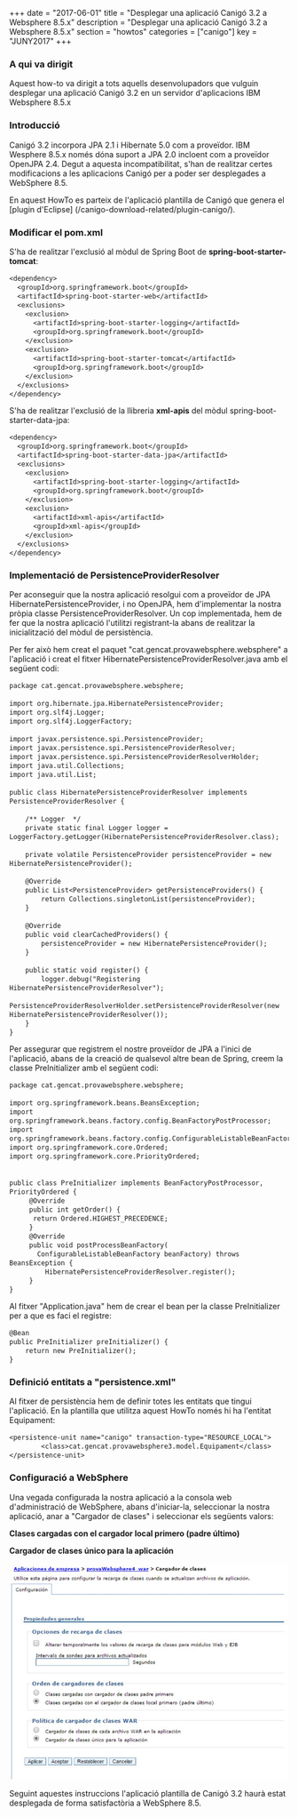 +++
date        = "2017-06-01"
title       = "Desplegar una aplicació Canigó 3.2 a Websphere 8.5.x"
description = "Desplegar una aplicació Canigó 3.2 a Websphere 8.5.x"
section     = "howtos"
categories  = ["canigo"]
key         = "JUNY2017"
+++

### A qui va dirigit

Aquest how-to va dirigit a tots aquells desenvolupadors que vulguin desplegar una aplicació Canigó 3.2 en un servidor d'aplicacions IBM Websphere 8.5.x

### Introducció

Canigó 3.2 incorpora JPA 2.1 i Hibernate 5.0 com a proveïdor. IBM Wesphere 8.5.x només dóna suport a JPA 2.0 incloent com a proveïdor OpenJPA 2.4. Degut a aquesta incompatibilitat, s'han de realitzar certes modificacions a les aplicacions Canigó per a poder ser desplegades a WebSphere 8.5.

En aquest HowTo es parteix de l'aplicació plantilla de Canigó que genera el [plugin d'Eclipse] (/canigo-download-related/plugin-canigo/).

### Modificar el pom.xml

S'ha de realitzar l'exclusió al mòdul de Spring Boot de **spring-boot-starter-tomcat**:

	<dependency>
      <groupId>org.springframework.boot</groupId>
      <artifactId>spring-boot-starter-web</artifactId>
      <exclusions>
        <exclusion>
          <artifactId>spring-boot-starter-logging</artifactId>
          <groupId>org.springframework.boot</groupId>
        </exclusion>
        <exclusion>
          <artifactId>spring-boot-starter-tomcat</artifactId>
          <groupId>org.springframework.boot</groupId>
        </exclusion>
      </exclusions>
    </dependency>

S'ha de realitzar l'exclusió de la llibreria **xml-apis** del mòdul spring-boot-starter-data-jpa:

    <dependency>
      <groupId>org.springframework.boot</groupId>
      <artifactId>spring-boot-starter-data-jpa</artifactId>
      <exclusions>
        <exclusion>
          <artifactId>spring-boot-starter-logging</artifactId>
          <groupId>org.springframework.boot</groupId>
        </exclusion>
        <exclusion>
          <artifactId>xml-apis</artifactId>
          <groupId>xml-apis</groupId>
        </exclusion>
      </exclusions>
    </dependency>

### Implementació de PersistenceProviderResolver

Per aconseguir que la nostra aplicació resolgui com a proveïdor de JPA HibernatePersistenceProvider, i no OpenJPA, hem d'implementar la nostra pròpia classe PersistenceProviderResolver. Un cop implementada, hem de fer que la nostra aplicació l'utilitzi registrant-la abans de realitzar la inicialització del mòdul de persistència.

Per fer això hem creat el paquet "cat.gencat.provawebsphere.websphere" a l'aplicació i creat el fitxer HibernatePersistenceProviderResolver.java amb el següent codi:

	package cat.gencat.provawebsphere.websphere;

	import org.hibernate.jpa.HibernatePersistenceProvider;
	import org.slf4j.Logger;
	import org.slf4j.LoggerFactory;

	import javax.persistence.spi.PersistenceProvider;
	import javax.persistence.spi.PersistenceProviderResolver;
	import javax.persistence.spi.PersistenceProviderResolverHolder;
	import java.util.Collections;
	import java.util.List;

	public class HibernatePersistenceProviderResolver implements PersistenceProviderResolver {
		
		/** Logger  */  
		private static final Logger logger = LoggerFactory.getLogger(HibernatePersistenceProviderResolver.class);
		
		private volatile PersistenceProvider persistenceProvider = new HibernatePersistenceProvider();

		@Override
		public List<PersistenceProvider> getPersistenceProviders() {
			return Collections.singletonList(persistenceProvider);
		}

		@Override
		public void clearCachedProviders() {
			persistenceProvider = new HibernatePersistenceProvider();
		}

		public static void register() {
			logger.debug("Registering HibernatePersistenceProviderResolver");
			PersistenceProviderResolverHolder.setPersistenceProviderResolver(new HibernatePersistenceProviderResolver());
		}
	}
	
Per assegurar que registrem el nostre proveïdor de JPA a l'inici de l'aplicació, abans de la creació de qualsevol altre bean de Spring, creem la classe PreInitializer amb el següent codi:

	package cat.gencat.provawebsphere.websphere;

	import org.springframework.beans.BeansException;
	import org.springframework.beans.factory.config.BeanFactoryPostProcessor;
	import org.springframework.beans.factory.config.ConfigurableListableBeanFactory;
	import org.springframework.core.Ordered;
	import org.springframework.core.PriorityOrdered;

	 
	public class PreInitializer implements BeanFactoryPostProcessor, PriorityOrdered {  
		 @Override  
		 public int getOrder() {  
		  return Ordered.HIGHEST_PRECEDENCE;  
		 }  
		 @Override  
		 public void postProcessBeanFactory(  
		   ConfigurableListableBeanFactory beanFactory) throws BeansException {  
			 HibernatePersistenceProviderResolver.register();
		 }  
	} 

Al fitxer "Application.java" hem de crear el bean per la classe PreInitializer per a que es faci el registre:

	@Bean
    public PreInitializer preInitializer() {
		return new PreInitializer();
    }

### Definició entitats a "persistence.xml"

Al fitxer de persistència hem de definir totes les entitats que tingui l'aplicació. En la plantilla que utilitza aquest HowTo només hi ha l'entitat Equipament:

<persistence xmlns="http://java.sun.com/xml/ns/persistence"	xmlns:xsi="http://www.w3.org/2001/XMLSchema-instance"
	xsi:schemaLocation="http://xmlns.jcp.org/xml/ns/persistence http://xmlns.jcp.org/xml/ns/persistence/persistence_2_1.xsd"
	version="1.0">

	<persistence-unit name="canigo" transaction-type="RESOURCE_LOCAL">
			<class>cat.gencat.provawebsphere3.model.Equipament</class>  
	</persistence-unit>

</persistence>

### Configuració a WebSphere

Una vegada configurada la nostra aplicació a la consola web d'administració de WebSphere, abans d'iniciar-la, seleccionar la nostra aplicació, anar a "Cargador de clases" i seleccionar els següents valors:

**Clases cargadas con el cargador local primero (padre último)**

**Cargador de clases único para la aplicación**

![](/related/canigo/howto/imatges/20170501.jpg)

Seguint aquestes instruccions l'aplicació plantilla de Canigó 3.2 haurà estat desplegada de forma satisfactòria a WebSphere 8.5.
